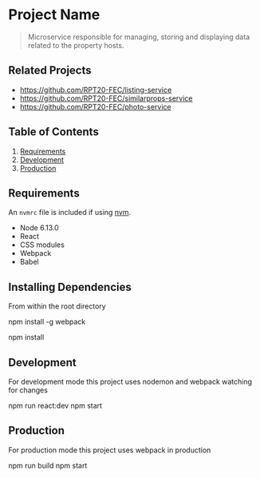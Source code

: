 # Project Name

> Microservice responsible for managing, storing and displaying data related to the property hosts.

## Related Projects

  - https://github.com/RPT20-FEC/listing-service
  - https://github.com/RPT20-FEC/similarprops-service
  - https://github.com/RPT20-FEC/photo-service

## Table of Contents

1. [Requirements](#requirements)
1. [Development](#development)
1. [Production](#production)

## Requirements

An `nvmrc` file is included if using [nvm](https://github.com/creationix/nvm).

- Node 6.13.0
- React
- CSS modules
- Webpack
- Babel

## Installing Dependencies

From within the root directory

npm install -g webpack

npm install

## Development

For development mode this project uses nodemon and webpack watching for changes

npm run react:dev
npm start

## Production
For production mode this project uses webpack in production

npm run build
npm start
```

